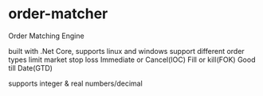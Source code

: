 # order-matcher

Order Matching Engine

 built with .Net Core, supports linux and windows
 support different order types
       limit
       market
       stop loss
       Immediate or Cancel(IOC)
       Fill or kill(FOK)
       Good till Date(GTD)
       
       
supports integer & real numbers/decimal
